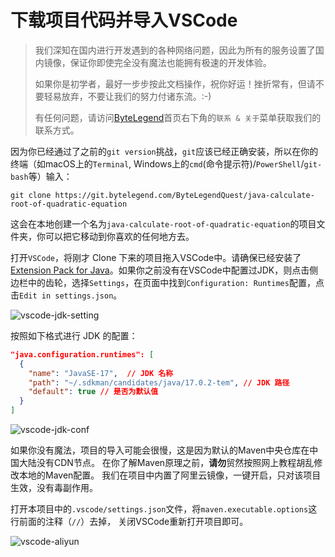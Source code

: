 # 下载项目代码并导入VSCode

> 我们深知在国内进行开发遇到的各种网络问题，因此为所有的服务设置了国内镜像，保证你即使完全没有魔法也能拥有极速的开发体验。
>
> 如果你是初学者，最好一步步按此文档操作，祝你好运！挫折常有，但请不要轻易放弃，不要让我们的努力付诸东流。:-)
>
> 有任何问题，请访问[ByteLegend](https://bytelegend.com)首页右下角的`联系 & 关于`菜单获取我们的联系方式。

因为你已经通过了之前的`git version`挑战，`git`应该已经正确安装，所以在你的终端（如macOS上的`Terminal`, Windows上的`cmd`(命令提示符)/`PowerShell`/`git-bash`等）输入：

`git clone https://git.bytelegend.com/ByteLegendQuest/java-calculate-root-of-quadratic-equation`

这会在本地创建一个名为`java-calculate-root-of-quadratic-equation`的项目文件夹，你可以把它移动到你喜欢的任何地方去。

打开`VSCode`，将刚才 Clone 下来的项目拖入VSCode中。请确保已经安装了
[Extension Pack for Java](https://marketplace.visualstudio.com/items?itemName=vscjava.vscode-java-pack)。如果你之前没有在VSCode中配置过JDK，则点击侧边栏中的齿轮，选择`Settings`，在页面中找到`Configuration: Runtimes`配置，点击`Edit in settings.json`。

![vscode-jdk-setting](../vscode-jdk-setting.png)

按照如下格式进行 JDK 的配置：

```json
"java.configuration.runtimes": [
  {
    "name": "JavaSE-17",  // JDK 名称
    "path": "~/.sdkman/candidates/java/17.0.2-tem", // JDK 路径
    "default": true // 是否为默认值
  }
]
```

![vscode-jdk-conf](../vscode-jdk-conf.png)

如果你没有魔法，项目的导入可能会很慢，这是因为默认的Maven中央仓库在中国大陆没有CDN节点。
在你了解Maven原理之前，**请勿**贸然按照网上教程胡乱修改本地的Maven配置。
我们在项目中内置了阿里云镜像，一键开启，只对该项目生效，没有毒副作用。

打开本项目中的`.vscode/settings.json`文件，将`maven.executable.options`这行前面的注释（`//`）去掉，
关闭VSCode重新打开项目即可。

![vscode-aliyun](./vscode-aliyun.png)
